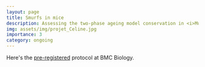 ```yaml
---
layout: page
title: Smurfs in mice
description: Assessing the two-phase ageing model conservation in <i>Mus musculus</i>
img: assets/img/projet_Celine.jpg
importance: 3
category: ongoing
---
```


Here's the <a href="https://springernature.figshare.com/registered-reports_BMCB">pre-registered</a> protocol at BMC Biology. 

